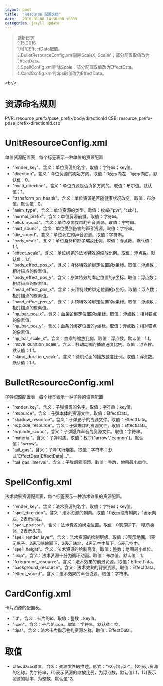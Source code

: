 ```yaml
---
layout: post
title:  "Resource 配置文档"
date:   2016-08-08 14:56:00 +0800
categories: jekyll update
---
```


> 更新日志  
> 9.15.2016  
> 1.增加EffectData取值。    
> 2.BulletResourceConfig.xml删除ScaleX, ScaleY；部分配置取值改为EffectData。    
> 3.SpellConfig.xml删除Scale；部分配置取值改为EffectData。  
> 4.CardConfig.xml的tips取值改为EffectData。  
>

<br/<

# 资源命名规则
PVR: resource_preifx/pose_prefix/body/directionId
CSB: resource_preifx-pose_prefix-directionId.csb

# UnitResourceConfig.xml

单位资源配置表，每个标签表示一种单位的资源配置

  * "render_key"。含义：单位资源的名字。取值：字符串；key值。
  * "direction"。含义：单位资源的初始方向。取值：0表示向左，1表示向右。默认值：0。
  * "multi_direction"。含义：单位资源是否为多方向的。取值：布尔值。默认值：1。
  * "transform_on_health"。含义：单位资源是否随健康状况改变。取值：布尔值。默认值：0。
  * "anim_type"。含义：单位资源的类型。取值：枚举{"pvr", "csb"}。
  * "normal_prefix"。含义：单位资源前缀。取值：字符串。
  * "attck_sound"。含义：单位发出攻击的声音资源。取值：字符串。
  * "hurt_sound"。含义：单位受到伤害的声音资源。取值：字符串。
  * "die_sound"。含义：单位死亡的声音资源。取值：字符串。
  * "body_scale"。含义：单位身体和影子缩放比例。取值：浮点数。默认值：1.f。
  * "effect_scale"。含义：单位绑定的法术特效的缩放比例。取值：浮点数。默认值：1.f。
  * "body_effect_pos_x"。含义：身体特效的绑定位置的x坐标。取值：浮点数；相对锚点的像素值。
  * "body_effect_pos_y"。含义：身体特效的绑定位置的y坐标。取值：浮点数；相对锚点的像素值。
  * "head_effect_pos_x"。含义：头顶特效的绑定位置的x坐标。取值：浮点数；相对锚点的像素值。
  * "head_effect_pos_y"。含义：头顶特效的绑定位置的y坐标。取值：浮点数；相对锚点的像素值。
  * "hp_bar_pos_x"。含义：血条的绑定位置的x坐标。取值：浮点数；相对锚点的像素值。
  * "hp_bar_pos_y"。含义：血条的绑定位置的y坐标。取值：浮点数；相对锚点的像素值。
  * "hp_bar_scale_x"。含义：血条的缩放比例。取值：浮点数。默认值：1.f。
  * "move_duration_scale"。含义：移动动画的播放速度比例。取值：浮点数。默认值：1.f。
  * "stand_duration_scale"。含义：待机动画的播放速度比例。取值：浮点数。默认值：1.f。


# BulletResourceConfig.xml

子弹资源配置表，每个标签表示一种子弹的资源配置

  * "render_key"。含义：子弹资源的名字。取值：字符串；key值。
  * "resource"。含义：子弹本体的资源文件。取值：EffectData。
  * "shadow_resource"。含义：子弹影子的资源文件。取值：EffectData。
  * "explode_resource"。含义：子弹爆炸的资源文件。取值：EffectData。
  * "explode_sound"。含义：子弹爆炸声音的资源文件。取值：字符串。
  * "material"。含义：子弹材质。取值：枚举{"arrow","cannon"}。默认值："arrow"。
  * "tail_gas"。含义：子弹飞行烟雾。取值：字符串；形式"EffectData|EffectData|..."。
  * "tail_gas_interval"。含义：子弹烟雾间距。取值：整数，地图最小单位。


# SpellConfig.xml

法术效果资源配置表，每个标签表示一种法术效果的资源配置。

  * "render_key"。含义：法术资源的名字。取值：字符串；key值。
  * "spell_direction"。含义：法术资源的朝向。取值：0表示没有朝向，1表示向左，2表示向右。
  * "spell_position"。含义：法术资源的绑定位置。取值：0表示脚下，1表示身体，2表示头顶。
  * "spell_render_layer"。含义：法术资源的绘制层级。取值：0表示地面，1表示影子，2表示陆地脚下，3表示陆地，4表示空中脚下，5表示空中。
  * "spell_height"。含义：法术资源的绘制高度。取值：整数；地图最小单位。
  * "loop"。含义：法术资源十分为循环动画。取值：布尔值。默认值：1。
  * "foreground_resource"。含义：法术效果的前景资源。取值：EffectData。
  * "background_resource"。含义：法术效果的背景资源。取值：EffectData。
  * "effect_sound"。含义：法术效果的声音资源。取值：字符串。

# CardConfig.xml

卡片资源的配置表。

  * "id"。含义：卡片的id。取值：整数；key值。
  * "icon"。含义：卡片的icon。取值：字符串。默认值：空。
  * "tips"。含义：法术卡片指示物的资源名称。取值：EffectData.。

# 取值
  * EffectData取值。含义：资源文件的描述。形式："{0};{1};{2}"，{0}表示资源的名称，为字符串，{1}表示资源的缩放比例，为浮点数，默认值1.f，{2}表示资源的帧率，为整数，默认值12。
